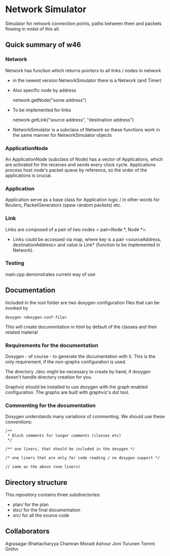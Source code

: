 # Network Simulator

Simulator for network connection points, paths between them and packets flowing in midst of this all.

## Quick summary of w46

### Network

Network has function which returns pointers to all links / nodes in network 
+ in the newest version NetworkSimulator there is a Network (and Timer)

+ Also specific node by address

    network.getNode("some address")
    
+ To be implemented for links

    network.getLink("source address", "destination address")

+ NetworkSimulator is a subclass of Network so these functions work in the same manner for NetworkSimulator objects

### ApplicationNode

An ApplicationNode (subclass of Node) has a vector of Applications, which are activated for the receives and sends every clock cycle. Applications process host node's packet queue by reference, so the order of the applications is crucial.

### Application

Application serve as a base class for Application logic / in other words for Routers, PacketGenerators (spew random packets) etc.

### Link

Links are composed of a pair of two nodes = pair<Node *, Node *>.
+ Links could be accessed via map, where key is a pair <sourceAddress, destinationAddress> and value is Link* (function to be implemented in Network).

### Testing

main.cpp demonstrates current way of use


## Documentation

Included in the root folder are two doxygen configuration files that can be invoked by
    
    doxygen <doxygen-conf-file>

This will create documentation in html by default of the classes and their related material

### Requirements for the documentation

Doxygen - of course - to generate the documentation with it. This is the only requirement, if the non-graphs configuration is used.

The directory ./doc might be necessary to create by hand, if doxygen doesn't handle directory creation for you.
    
Graphviz should be installed to use doxygen with the graph enabled configuration. The graphs are built with graphviz's dot tool.

### Commenting for the documentation

Doxygen understands many variations of commenting. We should use these conventions:

    /**
     * Block comments for longer comments (classes etc)
     */

    /** one liners, that should be included in the doxygen */

    /* one liners that are only for code reading / no doxygen support */

    // same as the above (one liners)
## Directory structure

This repository contains three subdirectories:

* plan/ for the plan 
* doc/  for the final documentation
* src/  for all the source code


## Collaborators

Agrasagar Bhattacharyya
Chamran Moradi Ashour
Joni Turunen
Tommi Gröhn